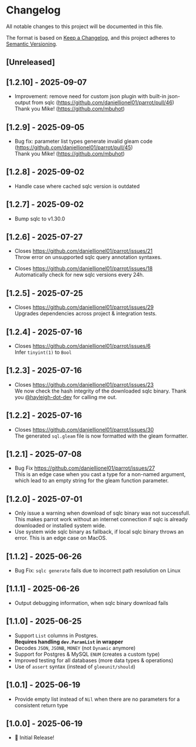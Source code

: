 # Changelog

All notable changes to this project will be documented in this file.

The format is based on [Keep a Changelog](https://keepachangelog.com/en/1.1.0/),
and this project adheres to [Semantic Versioning](https://semver.org/spec/v2.0.0.html).

## [Unreleased]

## [1.2.10] - 2025-09-07

- Improvement: remove need for custom json plugin with built-in json-output from sqlc (https://github.com/daniellionel01/parrot/pull/46)<br />
  Thank you Mike! (https://github.com/mbuhot)

## [1.2.9] - 2025-09-05

- Bug fix: parameter list types generate invalid gleam code (https://github.com/daniellionel01/parrot/pull/45)<br />
  Thank you Mike! (https://github.com/mbuhot)

## [1.2.8] - 2025-09-02

- Handle case where cached sqlc version is outdated

## [1.2.7] - 2025-09-02

- Bump sqlc to v1.30.0

## [1.2.6] - 2025-07-27

- Closes https://github.com/daniellionel01/parrot/issues/21<br />
  Throw error on unsupported sqlc query annotation syntaxes.

- Closes https://github.com/daniellionel01/parrot/issues/18<br />
  Automatically check for new sqlc versions every 24h.

## [1.2.5] - 2025-07-25

- Closes https://github.com/daniellionel01/parrot/issues/29<br />
  Upgrades dependencies across project & integration tests.

## [1.2.4] - 2025-07-16

- Closes https://github.com/daniellionel01/parrot/issues/6<br />
  Infer `tinyint(1)` to `Bool`

## [1.2.3] - 2025-07-16

- Closes https://github.com/daniellionel01/parrot/issues/23<br />
  We now check the hash integrity of the downloaded sqlc binary. Thank you [@hayleigh-dot-dev](https://github.com/hayleigh-dot-dev) for calling me out.

## [1.2.2] - 2025-07-16

- Closes https://github.com/daniellionel01/parrot/issues/30<br />
  The generated `sql.gleam` file is now formatted with the gleam formatter.

## [1.2.1] - 2025-07-08

- Bug Fix https://github.com/daniellionel01/parrot/issues/27<br />
  This is an edge case when you cast a type for a non-named argument, which lead to
  an empty string for the gleam function parameter.

## [1.2.0] - 2025-07-01

- Only issue a warning when download of sqlc binary was not successfull. This makes parrot
  work without an internet connection if sqlc is already downloaded or installed system wide.
- Use system wide sqlc binary as fallback, if local sqlc binary throws an error. This
  is an edge case on MacOS.

## [1.1.2] - 2025-06-26

- Bug Fix: `sqlc generate` fails due to incorrect path resolution on Linux

## [1.1.1] - 2025-06-26

- Output debugging information, when sqlc binary download fails

## [1.1.0] - 2025-06-25

- Support `List` columns in Postgres.<br />
  **Requires handling `dev.ParamList` in wrapper**
- Decodes `JSON`, `JSONB`, `MONEY`
  (not `Dynamic` anymore)
- Support for Postgres & MySQL `ENUM`
  (creates a custom type)
- Improved testing for all databases
  (more data types & operations)
- Use of `assert` syntax
  (instead of `gleeunit/should`)

## [1.0.1] - 2025-06-19

- Provide empty list instead of `Nil` when there are no parameters for a consistent return type

## [1.0.0] - 2025-06-19

- 🦜 Initial Release!
